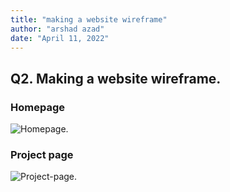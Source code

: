 ```yaml
---
title: "making a website wireframe"
author: "arshad azad"
date: "April 11, 2022"
---
```





## Q2. Making a website wireframe.

### Homepage

![Homepage](homepage.png).


### Project page
![Project-page](project-page.png).

